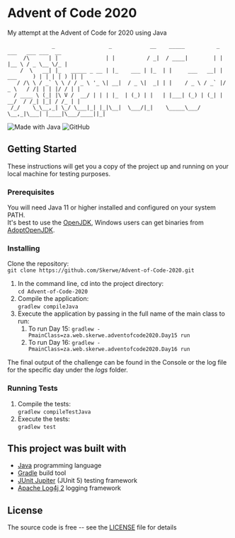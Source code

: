 # Advent of Code 2020

My attempt at the Advent of Code for 2020 using Java

```text
              _                 _            __    _____          _        ___   ___ ___  __
     /\      | |               | |          / _|  / ____|        | |      |__ \ / _ \__ \/_ |
    /  \   __| |_   _____ _ __ | |_    ___ | |_  | |     ___   __| | ___     ) | | | | ) || |
   / /\ \ / _` \ \ / / _ \ '_ \| __|  / _ \|  _| | |    / _ \ / _` |/ _ \   / /| | | |/ / | |
  / ____ \ (_| |\ V /  __/ | | | |_  | (_) | |   | |___| (_) | (_| |  __/  / /_| |_| / /_ | |
 /_/    \_\__,_| \_/ \___|_| |_|\__|  \___/|_|    \_____\___/ \__,_|\___| |____|\___/____||_|

```

![Made with Java](https://forthebadge.com/images/badges/made-with-java.svg)
![GitHub](https://img.shields.io/github/license/Skerwe/Advent-of-Code-2021?style=for-the-badge)

## Getting Started

These instructions will get you a copy of the project up and running on your local machine for testing purposes.

### Prerequisites

You will need Java 11 or higher installed and configured on your system PATH.  
It's best to use the [OpenJDK][openjdk], Windows users can get binaries from [AdoptOpenJDK][adoptopenjdk].

### Installing

Clone the repository:  
`git clone https://github.com/Skerwe/Advent-of-Code-2020.git`

1. In the command line, cd into the project directory:  
    `cd Advent-of-Code-2020`
2. Compile the application:  
   `gradlew compileJava`
3. Execute the application by passing in the full name of the main class to run:
   1. To run Day 15: `gradlew -PmainClass=za.web.skerwe.adventofcode2020.Day15 run`
   2. To run Day 16: `gradlew -PmainClass=za.web.skerwe.adventofcode2020.Day16 run`

The final output of the challenge can be found in the Console or the log file for the specific day under the *logs* folder.

### Running Tests

1. Compile the tests:  
    `gradlew compileTestJava`
2. Execute the tests:  
    `gradlew test`

## This project was built with

- [Java](https://www.java.com/en/) programming language
- [Gradle][gradle] build tool
- [JUnit Jupiter][junit] (JUnit 5) testing framework
- [Apache Log4j 2](https://logging.apache.org/log4j/2.x/) logging framework

## License

The source code is free -- see the [LICENSE](LICENSE) file for details

[openjdk]: https://openjdk.java.net/
[adoptopenjdk]: https://adoptopenjdk.net/
[gradle]: https://gradle.org/
[junit]:  https://junit.org/junit5/
